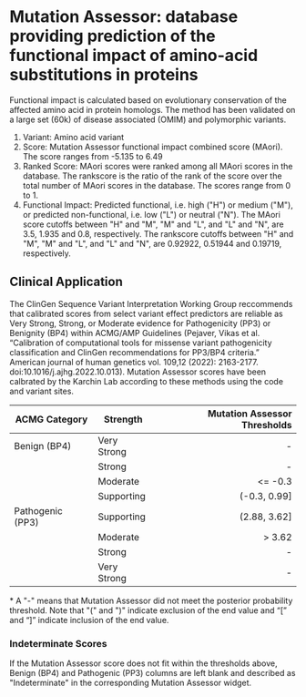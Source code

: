 # Mutation Assessor: database providing prediction of the functional impact of amino-acid substitutions in proteins
Functional impact is calculated based on evolutionary conservation of the affected amino acid in protein homologs. The method has been validated on a large set (60k) of disease associated (OMIM) and polymorphic variants.

1. Variant: Amino acid variant
2. Score: Mutation Assessor functional impact combined score (MAori). The score ranges from -5.135 to 6.49
3. Ranked Score: MAori scores were ranked among all MAori scores in the database. The rankscore is the ratio of the rank of the score over the total number of MAori scores in the database. The scores range from 0 to 1.
4. Functional Impact: Predicted functional, i.e. high ("H") or medium ("M"), or predicted non-functional, i.e. low ("L") or neutral ("N"). The MAori score cutoffs between "H" and "M", "M" and "L", and "L" and "N", are 3.5, 1.935 and 0.8, respectively. The rankscore cutoffs between "H" and "M", "M" and "L", and "L" and "N", are 0.92922, 0.51944 and 0.19719, respectively.


## Clinical Application

 The ClinGen Sequence Variant Interpretation Working Group reccommends that calibrated scores from select variant effect predictors are reliable as Very Strong, Strong, or Moderate evidence for Pathogenicity (PP3) or Benignity (BP4) within ACMG/AMP Guidelines (Pejaver, Vikas et al. “Calibration of computational tools for missense variant pathogenicity classification and ClinGen recommendations for PP3/BP4 criteria.” American journal of human genetics vol. 109,12 (2022): 2163-2177. doi:10.1016/j.ajhg.2022.10.013). Mutation Assessor scores have been calbrated by the Karchin Lab according to these methods using the code and variant sites.

| ACMG Category    | Strength    | Mutation Assessor Thresholds |
|------------------|-------------|-----------------------------:|
| Benign (BP4)     | Very Strong |                            - |
|                  | Strong      |                            - |
|                  | Moderate    |                      <= -0.3 |
|                  | Supporting  |                 (-0.3, 0.99] |
| Pathogenic (PP3) | Supporting  |                 (2.88, 3.62] |
|                  | Moderate    |                       > 3.62 |
|                  | Strong      |                            - |
|                  | Very Strong |                            - |

 \* A "-" means that Mutation Assessor did not meet the posterior probability threshold. Note that "(" and ")" indicate exclusion of the end value and “[” and “]” indicate inclusion of the end value.

### Indeterminate Scores

 If the Mutation Assessor score does not fit within the thresholds above, Benign (BP4) and Pathogenic (PP3) columns are left blank and described as "Indeterminate" in the corresponding Mutation Assessor widget.

